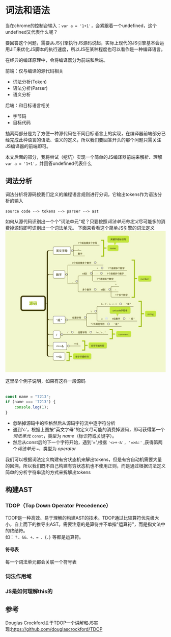 # 词法和语法
当在chrome的控制台输入：` var a = '1+1' `，会紧跟着一个undefined，这个undefined又代表什么呢？  
  
要回答这个问题，需要从JS引擎执行JS源码说起，实际上现代的JS引擎基本会运用JIT来优化JS脚本的执行速度，所以JS在某种程度也可以看作是一种编译语言。
   
在经典的编译原理中，会将编译器分为前端和后端。
   
前端：仅与编译的源代码相关

- 词法分析(Token)
- 语法分析(Parser)
- 语义分析

后端：和目标语言相关

- 字节码
- 目标代码

抽离两部分是为了方便一种源代码在不同目标语言上的实现，在编译器前端部分已经完成此种语言的语法、语义的定义，所以我们要回答开头的那个问题只需关注JS编译器的前端即可。


本文后面的部分，我将尝试（挖坑）实现一个简单的JS编译器前端来解析、理解` var a = '1+1' `，并回答undefined代表什么
## 词法分析
词法分析将源码按我们定义的编程语言规则进行分词，它输出tokens作为语法分析的输入

`source code --> tokens --> parser --> ast`

如何从源代码识别出一个个"词法单元"呢？只要按照*词法单元的定义*尽可能多的消费掉源码即可识别出一个词法单元。
下面来看看这个简单JS引擎的词法定义
![tokens](../resource/token.png)

这里举个例子说明，如果有这样一段源码

```javascript

const name = "7213";
if (name === '7213') {
    console.log(1);
}
```

- 忽略掉源码中的空格然后从源码字符流中逐字符分析
- 遇到'c'，根据上图按"英文字母"的定义尽可能的消费掉源码，即可获得第一个*词法单元* `const`，类型为 *name*（标识符或关键字）。
- 然后从const后的下一个字符开始，遇到'=',根据 ` '<>+-&', '=>&:' ` ,获得第两个*词法单元* `=`，类型为 *operator*


我们可以根据词法定义构建有穷状态机来解出tokens，但是有穷自动机需要大量的回溯，所以我们既不自己构建有穷状态机也不使用正则，而是通过根据词法定义简单的分析字符串流的方式来拆解出tokens


## 构建AST

### TDOP（Top Down Operator Precedence）
TDOP是一种高效、易于理解的构建AST的技术。TDOP通过比较算符优先级大小，自上而下的推导出AST。需要注意的是算符并不单指"运算符"，而是指文法中的终结符。    
如：` ？、&&、+、= 、{、} ` 等都是运算符。

#### 符号表
每一个词法单元都会关联一个符号表



### 词法作用域

### JS是如何理解this的


## 参考
Douglas Crockford关于TDOP一个讲解和JS实现:https://github.com/douglascrockford/TDOP

